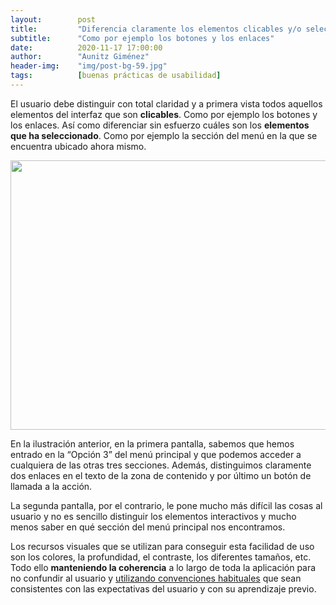 ```yaml
---
layout:        post
title:         "Diferencia claramente los elementos clicables y/o seleccionados"
subtitle:      "Como por ejemplo los botones y los enlaces"
date:          2020-11-17 17:00:00
author:        "Aunitz Giménez"
header-img:    "img/post-bg-59.jpg"
tags:          [buenas prácticas de usabilidad]
---
```


<p>El usuario debe distinguir con total claridad y a primera vista todos aquellos elementos del interfaz que son <strong>clicables</strong>. Como por ejemplo los botones y los enlaces. Así como diferenciar sin esfuerzo cuáles son los <strong>elementos que ha seleccionado</strong>. Como por ejemplo la sección del menú en la que se encuentra ubicado ahora mismo.</p>

<p><img src="{{ site.baseurl }}/img/tip-19-diferencia-elementos-clicables-y-seleccionados.png" loading="lazy" alt="" width="722" height="431"></p>

<p>En la ilustración anterior, en la primera pantalla, sabemos que hemos entrado en la “Opción 3” del menú principal y que podemos acceder a cualquiera de las otras tres secciones. Además, distinguimos claramente dos enlaces en el texto de la zona de contenido y por último un botón de llamada a la acción.</p>

<p>La segunda pantalla, por el contrario, le pone mucho más difícil las cosas al usuario y no es sencillo distinguir los elementos interactivos y mucho menos saber en qué sección del menú principal nos encontramos.</p>

<p>Los recursos visuales que se utilizan para conseguir esta facilidad de uso son los colores, la profundidad, el contraste, los diferentes tamaños, etc. Todo ello <strong>manteniendo la coherencia</strong> a lo largo de toda la aplicación para no confundir al usuario y <a href="{{ site.baseurl }}{% post_url 2017-11-04-tip-8-utiliza-convenciones %}">utilizando convenciones habituales</a> que sean consistentes con las expectativas del usuario y con su aprendizaje previo.</p>